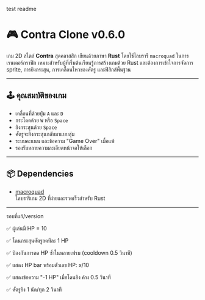test readme
# 🎮 Contra Clone v0.6.0

เกม 2D สไตล์ **Contra** สุดคลาสสิก เขียนด้วยภาษา **Rust** โดยใช้ไลบรารี `macroquad` ในการเรนเดอร์กราฟิก เหมาะสำหรับผู้ที่เริ่มต้นเรียนรู้การสร้างเกมด้วย Rust และต้องการเข้าใจการจัดการ sprite, การยิงกระสุน, การเคลื่อนไหวของศัตรู และฟิสิกส์พื้นฐาน

---

## 🕹️ คุณสมบัติของเกม

- เคลื่อนที่ด้วยปุ่ม `A` และ `D`
- กระโดดด้วย `W` หรือ `Space`
- ยิงกระสุนด้วย `Space`
- ศัตรูจะยิงกระสุนกลับมาแบบสุ่ม
- ระบบคะแนน และข้อความ "Game Over" เมื่อแพ้
- รองรับหลายความละเอียดหน้าจอให้เลือก

---

## 📦 Dependencies

- [macroquad](https://github.com/not-fl3/macroquad)  
  ไลบรารีเกม 2D ที่ง่ายและรวดเร็วสำหรับ Rust

---


รอบที่แก้/version

✅ ผู้เล่นมี HP = 10

✅ โดนกระสุนศัตรูลดทีละ 1 HP

✅ ป้องกันการลด HP ซ้ำในหลายเฟรม (cooldown 0.5 วินาที)

✅ แสดง HP bar พร้อมตัวเลข HP: x/10

✅ แสดงข้อความ "-1 HP" เมื่อโดนยิง ค้าง 0.5 วินาที

✅ ศัตรูยิง 1 นัด/ทุก 2 วินาที


